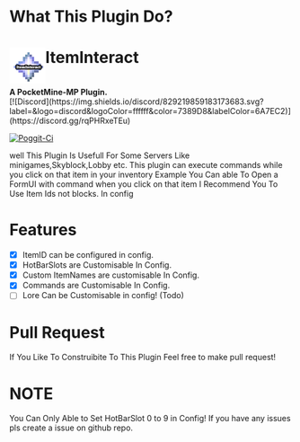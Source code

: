 
# What This Plugin Do?
<h1>ItemInteract<img src="https://github.com/MrNinja008/ItemInteract/blob/main/icon.png" height="64" width="64" align="left" alt=""></h1><br>
<b>A PocketMine-MP Plugin.</b><br>
[![Discord](https://img.shields.io/discord/829219859183173683.svg?label=&logo=discord&logoColor=ffffff&color=7389D8&labelColor=6A7EC2)](https://discord.gg/rqPHRxeTEu) 

[![Poggit-Ci](https://poggit.pmmp.io/ci.shield/MrNinja008/ItemInteract/ItemInteract)](https://poggit.pmmp.io/ci/MrNinja008/ItemInteract/ItemInteract)

well This Plugin Is Usefull For Some Servers Like minigames,Skyblock,Lobby
etc. This plugin can execute commands while you click on that item in your inventory
Example You Can able To Open a FormUI with command when you click on that item
I Recommend You To Use Item Ids not blocks. In config

# Features 
- [X] ItemID can be configured in config.
- [X] HotBarSlots are Customisable In Config. 
- [X] Custom ItemNames are customisable In Config.
- [X] Commands are Customisable In Config.
- [ ] Lore Can be Customisable in config! (Todo)

# Pull Request
If You Like To Construibite To This Plugin Feel free to make pull request!

# NOTE 
You Can Only Able to Set HotBarSlot 0 to 9 in Config!
If you have any issues pls create a issue on github repo.
